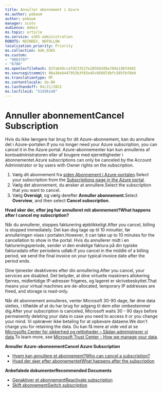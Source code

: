 ```yaml
---
title: Annuller abonnement i Azure
ms.author: pebaum
author: pebaum
manager: scotv
audience: Admin
ms.topic: article
ms.service: o365-administration
ROBOTS: NOINDEX, NOFOLLOW
localization_priority: Priority
ms.collection: Adm_O365
ms.custom:
- "9003797"
- "6786"
ms.openlocfilehash: 83fab49ccafd23352fe28569289a709a198fd402
ms.sourcegitcommit: 80a36e6447953b3f65e45c05607dbfc585fbf8b0
ms.translationtype: MT
ms.contentlocale: da-DK
ms.lasthandoff: 04/21/2021
ms.locfileid: "51936148"
---
```

# <a name="cancel-subscription"></a><span data-ttu-id="c5183-102">Annuller abonnement</span><span class="sxs-lookup"><span data-stu-id="c5183-102">Cancel Subscription</span></span>

<span data-ttu-id="c5183-103">Hvis du ikke længere har brug for dit Azure-abonnement, kan du annullere det i Azure-portalen.</span><span class="sxs-lookup"><span data-stu-id="c5183-103">If you no longer need your Azure subscription, you can cancel it in the Azure portal.</span></span> <span data-ttu-id="c5183-104">Azure-abonnementer kan kun annulleres af kontoadministratoren eller af brugere med ejerrettigheder i abonnementet.</span><span class="sxs-lookup"><span data-stu-id="c5183-104">Azure subscriptions can only be canceled by the Account Administrator or by users with Owner rights on the subscription.</span></span>

1. <span data-ttu-id="c5183-105">Vælg dit abonnement fra [siden Abonnement i Azure-portalen](https://portal.azure.com/#blade/Microsoft_Azure_Billing/SubscriptionsBlade).</span><span class="sxs-lookup"><span data-stu-id="c5183-105">Select your subscription from the [Subscriptions page in the Azure portal](https://portal.azure.com/#blade/Microsoft_Azure_Billing/SubscriptionsBlade).</span></span>
2. <span data-ttu-id="c5183-106">Vælg det abonnement, du ønsker at annullere.</span><span class="sxs-lookup"><span data-stu-id="c5183-106">Select the subscription that you want to cancel.</span></span>
3. <span data-ttu-id="c5183-107">Vælg **Oversigt**, og vælg derefter **Annuller abonnement**.</span><span class="sxs-lookup"><span data-stu-id="c5183-107">Select **Overview**, and then select **Cancel subscription**.</span></span>

<span data-ttu-id="c5183-108">**Hvad sker der, efter jeg har annulleret mit abonnement?**</span><span class="sxs-lookup"><span data-stu-id="c5183-108">**What happens after I cancel my subscription?**</span></span>

<span data-ttu-id="c5183-109">Når du annullerer, stoppes fakturering øjeblikkeligt.</span><span class="sxs-lookup"><span data-stu-id="c5183-109">After you cancel, billing is stopped immediately.</span></span> <span data-ttu-id="c5183-110">Det kan dog tage op til 10 minutter, før annulleringen vises i portalen.</span><span class="sxs-lookup"><span data-stu-id="c5183-110">However, it can take up to 10 minutes for the cancellation to show in the portal.</span></span> <span data-ttu-id="c5183-111">Hvis du annullerer midt i en faktureringsperiode, sender vi den endelige faktura på din typiske fakturadato efter periodens udløb.</span><span class="sxs-lookup"><span data-stu-id="c5183-111">If you cancel in the middle of a billing period, we send the final invoice on your typical invoice date after the period ends.</span></span>

<span data-ttu-id="c5183-112">Dine tjenester deaktiveres efter din annullering.</span><span class="sxs-lookup"><span data-stu-id="c5183-112">After you cancel, your services are disabled.</span></span> <span data-ttu-id="c5183-113">Det betyder, at dine virtuelle maskiners allokering fjernes, midlertidige IP-adresser frigøres, og lageret er skrivebeskyttet.</span><span class="sxs-lookup"><span data-stu-id="c5183-113">That means your virtual machines are de-allocated, temporary IP addresses are freed, and storage is read-only.</span></span>

<span data-ttu-id="c5183-114">Når dit abonnement annulleres, venter Microsoft 30-90 dage, før dine data slettes, i tilfælde af at du har brug for adgang til dem eller ombestemmer dig.</span><span class="sxs-lookup"><span data-stu-id="c5183-114">After your subscription is canceled, Microsoft waits 30 - 90 days before permanently deleting your data in case you need to access it or you change your mind.</span></span> <span data-ttu-id="c5183-115">Vi opkræver ikke betaling for at opbevare dataene.</span><span class="sxs-lookup"><span data-stu-id="c5183-115">We don't charge you for retaining the data.</span></span> <span data-ttu-id="c5183-116">Du kan få mere at vide ved at se [Microsofts Center for sikkerhed og rettigheder – Sådan administrerer vi data](https://go.microsoft.com/fwLink/p/?LinkID=822930&clcid=0x409).</span><span class="sxs-lookup"><span data-stu-id="c5183-116">To learn more, see [Microsoft Trust Center - How we manage your data](https://go.microsoft.com/fwLink/p/?LinkID=822930&clcid=0x409).</span></span>

<span data-ttu-id="c5183-117">**Annuller Azure-abonnement**</span><span class="sxs-lookup"><span data-stu-id="c5183-117">**Cancel Azure Subscription**</span></span>

- [<span data-ttu-id="c5183-118">Hvem kan annullere et abonnement?</span><span class="sxs-lookup"><span data-stu-id="c5183-118">Who can cancel a subscription?</span></span>](https://docs.microsoft.com/azure/billing/billing-how-to-cancel-azure-subscription?WT.mc_id=Portal-Microsoft_Azure_Support#who-can-cancel-a-subscription)
- [<span data-ttu-id="c5183-119">Hvad der sker efter abonnementet</span><span class="sxs-lookup"><span data-stu-id="c5183-119">What happens after the subscription</span></span>](https://docs.microsoft.com/azure/billing/billing-how-to-cancel-azure-subscription?WT.mc_id=Portal-Microsoft_Azure_Support#what-happens-after-i-cancel-my-subscription)

<span data-ttu-id="c5183-120">**Anbefalede dokumenter**</span><span class="sxs-lookup"><span data-stu-id="c5183-120">**Recommended Documents**</span></span>

- [<span data-ttu-id="c5183-121">Genaktiver et abonnement</span><span class="sxs-lookup"><span data-stu-id="c5183-121">Reactivate subscription</span></span>](https://docs.microsoft.com/azure/billing/billing-how-to-cancel-azure-subscription?WT.mc_id=Portal-Microsoft_Azure_Support#reactivate-subscription)
- [<span data-ttu-id="c5183-122">Skift abonnement</span><span class="sxs-lookup"><span data-stu-id="c5183-122">Switch subscription</span></span>](https://docs.microsoft.com/azure/billing/billing-how-to-switch-azure-offer?WT.mc_id=Portal-Microsoft_Azure_Support)